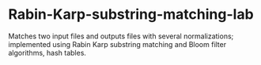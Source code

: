 # Rabin-Karp-substring-matching-lab

Matches two input files and outputs files with several normalizations; implemented using
Rabin Karp substring matching and Bloom filter algorithms, hash tables. 

